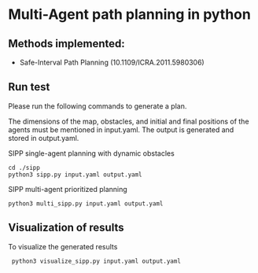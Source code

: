 # Multi-Agent path planning in python
 
 ## Methods implemented:
 * Safe-Interval Path Planning (10.1109/ICRA.2011.5980306)

## Run test

Please run the following commands to generate a plan. 

The dimensions of the map, obstacles, and initial and final positions of the agents must be mentioned in input.yaml. The output is generated and stored in output.yaml.

SIPP single-agent planning with dynamic obstacles
```
cd ./sipp
python3 sipp.py input.yaml output.yaml
```

SIPP multi-agent prioritized planning 
```
python3 multi_sipp.py input.yaml output.yaml
```

## Visualization of results
To visualize the generated results

```
 python3 visualize_sipp.py input.yaml output.yaml 
```